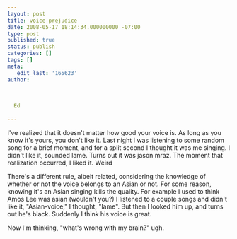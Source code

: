 ```yaml
---
layout: post
title: voice prejudice
date: 2008-05-17 18:14:34.000000000 -07:00
type: post
published: true
status: publish
categories: []
tags: []
meta:
  _edit_last: '165623'
author:
  
  
  
  Ed
  
---
```

<p>I've realized that it doesn't matter how good your voice is.  As long as you know it's yours, you don't like it.  Last night I was listening to some random song for a brief moment, and for a split second I thought it was me singing.  I didn't like it, sounded lame.  Turns out it was jason mraz.  The moment that realization occurred, I liked it.  Weird</p>
<p>There's a different rule, albeit related, considering the knowledge of whether or not the voice belongs to an Asian or not.  For some reason, knowing it's an Asian singing kills the quality.  For example I used to think Amos Lee was asian (wouldn't you?)  I listened to a couple songs and didn't like it, "Asian-voice," I thought, "lame". But then I looked him up, and turns out he's black.  Suddenly I think his voice is great.</p>
<p>Now I'm thinking, "what's wrong with my brain?" ugh.</p>
